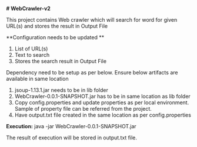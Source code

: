 **# WebCrawler-v2**

This project contains Web crawler which will search for word for given URL(s) and stores the result in Output File

**Configuration needs to be updated 
**
1. List of URL(s)
2. Text to search
3. Stores the search result in Output File

Dependency need to be setup as per below. Ensure below artifacts are available in same location
1. jsoup-1.13.1.jar needs to be in lib folder
2. WebCrawler-0.0.1-SNAPSHOT.jar has to be in same location as lib folder
3. Copy config.properties and update properties as per local environment. Sample of property file can be referred from the project.
4. Have output.txt file created in the same location as per config.properties

**Execution:**
java -jar WebCrawler-0.0.1-SNAPSHOT.jar

The result of execution will be stored in output.txt file.
